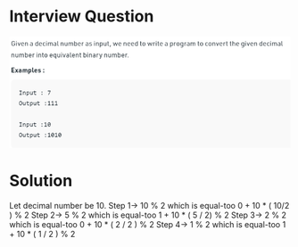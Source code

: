 # Interview Question
![](DecimalToBianry.PNG)

# Solution

   Let decimal number be 10. 
       Step 1-> 10 % 2 which is equal-too 0 + 10 * ( 10/2 ) % 2 
       Step 2-> 5 % 2 which is equal-too 1 + 10 * ( 5 / 2) % 2
      Step 3-> 2 % 2 which is equal-too 0 + 10 * ( 2 / 2 ) % 2
      Step 4-> 1 % 2 which is equal-too 1 + 10 * ( 1 / 2 ) % 2 


